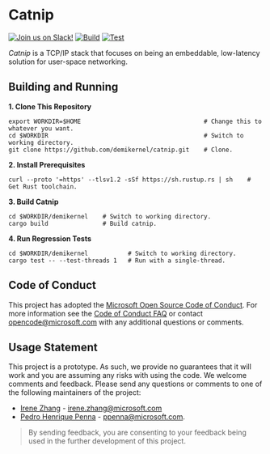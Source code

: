 Catnip
=======

[![Join us on Slack!](https://img.shields.io/badge/chat-on%20Slack-e01563.svg)](https://join.slack.com/t/demikernel/shared_invite/zt-t25ffjf9-2k7Y_594T8xn1GBWVYlQ2g)
[![Build](https://github.com/demikernel/catnip/actions/workflows/build.yml/badge.svg)](https://github.com/demikernel/catnip/actions/workflows/build.yml)
[![Test](https://github.com/demikernel/catnip/actions/workflows/test.yml/badge.svg)](https://github.com/demikernel/catnip/actions/workflows/test.yml)

_Catnip_ is a TCP/IP stack that focuses on being an embeddable, low-latency
solution for user-space networking.

Building and Running
---------------------

**1. Clone This Repository**
```
export WORKDIR=$HOME                                  # Change this to whatever you want.
cd $WORKDIR                                           # Switch to working directory.
git clone https://github.com/demikernel/catnip.git    # Clone.
```

**2. Install Prerequisites**
```
curl --proto '=https' --tlsv1.2 -sSf https://sh.rustup.rs | sh    # Get Rust toolchain.
```

**3. Build Catnip**
```
cd $WORKDIR/demikernel    # Switch to working directory.
cargo build               # Build catnip.
```

**4. Run Regression Tests**
```
cd $WORKDIR/demikernel           # Switch to working directory.
cargo test -- --test-threads 1   # Run with a single-thread.
```

Code of Conduct
---------------

This project has adopted the [Microsoft Open Source Code of Conduct](https://opensource.microsoft.com/codeofconduct/).
For more information see the [Code of Conduct FAQ](https://opensource.microsoft.com/codeofconduct/faq/)
or contact [opencode@microsoft.com](mailto:opencode@microsoft.com) with any additional questions or comments.


Usage Statement
--------------

This project is a prototype. As such, we provide no guarantees that it will
work and you are assuming any risks with using the code. We welcome comments
and feedback. Please send any questions or comments to one of the following
maintainers of the project:

- [Irene Zhang](https://github.com/iyzhang) - [irene.zhang@microsoft.com](mailto:irene.zhang@microsoft.com)
- [Pedro Henrique Penna](https://github.com/ppenna) - [ppenna@microsoft.com](mailto:ppenna@microsoft.com).

> By sending feedback, you are consenting to your feedback being used in the
> further development of this project.
